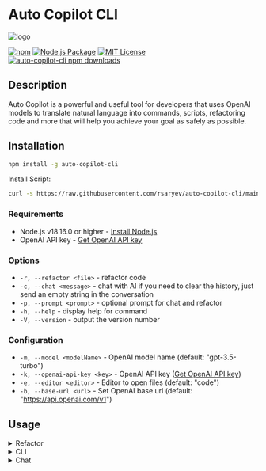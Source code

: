 # Auto Copilot CLI

![logo](https://user-images.githubusercontent.com/70219513/236394679-7b1f4ac4-4454-4e91-97ea-41326d1df5b4.png)

[![npm](https://img.shields.io/npm/v/auto-copilot-cli)](https://www.npmjs.com/package/auto-copilot-cli)
[![Node.js Package](https://github.com/rsaryev/auto-copilot-cli/actions/workflows/npm-publish.yml/badge.svg)](https://github.com/rsaryev/auto-copilot-cli/actions/workflows/npm-publish.yml)
[![MIT License](https://img.shields.io/badge/license-MIT-blue)](https://github.com/transitive-bullshit/chatgpt-api/blob/main/license)
[![auto-copilot-cli npm downloads](https://img.shields.io/npm/dt/auto-copilot-cli)](https://www.npmjs.com/package/auto-copilot-cli)

## Description

Auto Copilot is a powerful and useful tool for developers that uses OpenAI models to translate natural language into commands, scripts, refactoring code and more that will help you achieve your goal as safely as possible.

## Installation

```bash
npm install -g auto-copilot-cli
```

Install Script:

```bash
curl -s https://raw.githubusercontent.com/rsaryev/auto-copilot-cli/main/deployment/deploy.bash | bash
```

### Requirements

- Node.js v18.16.0 or higher - [Install Node.js](https://nodejs.org/en/download/)
- OpenAI API key - [Get OpenAI API key](https://beta.openai.com/)

### Options

- `-r, --refactor <file>` - refactor code
- `-с, --chat <message>` - chat with AI if you need to clear the history, just send an empty string in the conversation
- `-p, --prompt <prompt>` - optional prompt for chat and refactor
- `-h, --help` - display help for command
- `-V, --version` - output the version number

### Configuration

- `-m, --model <modelName>` - OpenAI model name (default: "gpt-3.5-turbo")
- `-k, --openai-api-key <key>` - OpenAI API key ([Get OpenAI API key](https://beta.openai.com/))
- `-e, --editor <editor>` - Editor to open files (default: "code")
- `-b, --base-url <url>` - Set OpenAI base url (default: "https://api.openai.com/v1")

## Usage

<details>
  <summary>Refactor</summary>

- If you need to use a prompt, use `-p` or `--prompt` option

Example:
```bash
# Refactor code
$ copilot -r <file>

# Refactor code with prompt
$ copilot -r ./server.js -p "transform server.js to use typescript"
```

https://github.com/rsaryev/auto-copilot-cli/assets/70219513/cfe93a60-f214-4125-a2bf-80fac6d9b25d.png

</details>

<details>
  <summary>CLI</summary>

```bash
# Rename all files in the current directory to lowercase
$ copilot "rename files in the current directory to lowercase"

# Convert all images in the current directory to size 100x100
$ copilot "convert all images in the current directory to size 100x100"

# Create a file with implementation of binary search
$ copilot "create a js file with implementation of binary search"

# Create a simple web server in Node.js using Koajs
$ copilot "create a simple web server in Node.js using Koajs"

# Start PostgreSQL in Docker
$ copilot "start PostgreSQL in Docker"
```

https://github.com/rsaryev/auto-copilot-cli/assets/70219513/3b6d7d7c-cd07-485b-8ee7-29649788a06f.png

</details>

<details>
  <summary>Chat</summary>

- If you need to clear the history, just send an empty string in the conversation
- If you need to use a prompt, use `-p` or `--prompt` option

Example:
```bash
# Chat with AI with prompt
$ copilot -c --prompt "You are a web developer"

# Chat with AI without prompt
$ copilot -c
```

https://github.com/rsaryev/auto-copilot-cli/assets/70219513/c02a2918-f4b8-46e6-8fb7-88636a71f81b.png

</details>
